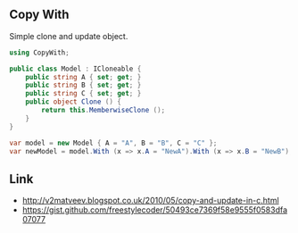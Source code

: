 
## Copy With

Simple clone and update object.

```csharp
using CopyWith;

public class Model : ICloneable {
	public string A { set; get; }
	public string B { set; get; }
    public string C { set; get; }
	public object Clone () {
		return this.MemberwiseClone ();
	}
}

var model = new Model { A = "A", B = "B", C = "C" };
var newModel = model.With (x => x.A = "NewA").With (x => x.B = "NewB");
```

## Link

- http://v2matveev.blogspot.co.uk/2010/05/copy-and-update-in-c.html
- https://gist.github.com/freestylecoder/50493ce7369f58e9555f0583dfa07077
